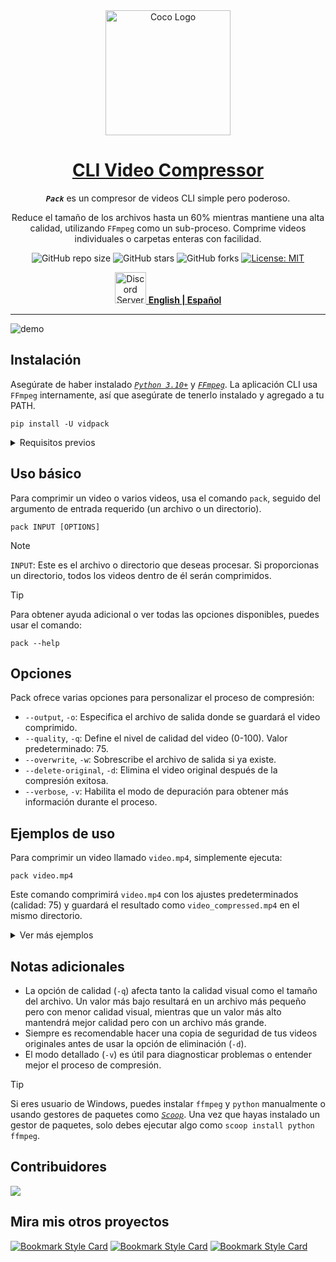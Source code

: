 <!-- markdownlint-disable MD033 MD036 MD041 MD045 MD046 -->

<div align="center">
    <img width="200" src="https://i.imgur.com/HeeZxH3.png" alt="Coco Logo">
</div>
<div align="center">

<h1 style="border-bottom: none">
    <b><a href="#">CLI Video Compressor</a></b>
</h1>

***`Pack`*** es un compresor de videos CLI simple pero poderoso.

Reduce el tamaño de los archivos hasta un 60% mientras mantiene una alta calidad, utilizando `FFmpeg` como un sub-proceso. Comprime videos individuales o carpetas enteras con facilidad.

![GitHub repo size](https://img.shields.io/github/repo-size/ivansaul/CLI-Video-Compressor)
![GitHub stars](https://img.shields.io/github/stars/ivansaul/CLI-Video-Compressor)
![GitHub forks](https://img.shields.io/github/forks/ivansaul/CLI-Video-Compressor)
[![License: MIT](https://img.shields.io/badge/License-MIT-yellow.svg)](https://opensource.org/licenses/MIT)

<a href="https://discord.gg/tDvybtJ7y9">
    <img alt="Discord Server" height="50" src="https://cdn.jsdelivr.net/npm/@intergrav/devins-badges@3/assets/cozy/social/discord-plural_vector.svg">
</a>

<b>
    <a href="https://github.com/ivansaul/CLI-Video-Compressor"> English </a>
    <a href="#">    |    </a>
    <a href="https://github.com/ivansaul/CLI-Video-Compressor/blob/master/README.es.md"> Español </a>
</b>

</div>

---

![demo][demo]

## Instalación

Asegúrate de haber instalado [*`Python 3.10+`*][python] y [*`FFmpeg`*][ffmpeg]. La aplicación CLI usa `FFmpeg` internamente, así que asegúrate de tenerlo instalado y agregado a tu PATH.

```console
pip install -U vidpack
```

<details>
    <summary>Requisitos previos</summary>

    ```console
    # MacOS
    brew install ffmpeg

    # Ubuntu
    sudo apt install ffmpeg

    # ArchLinux
    sudo pacman -S ffmpeg

    # Fedora
    sudo dnf install ffmpeg
    ```

</details>

## Uso básico

Para comprimir un video o varios videos, usa el comando `pack`, seguido del argumento de entrada requerido (un archivo o un directorio).

```console
pack INPUT [OPTIONS]
```

> [!NOTE]
> `INPUT`: Este es el archivo o directorio que deseas procesar. Si proporcionas un directorio, todos los videos dentro de él serán comprimidos.

<!-- -->
> [!TIP]
> Para obtener ayuda adicional o ver todas las opciones disponibles, puedes usar el comando:
>
> ```console
> pack --help
> ```

## Opciones

Pack ofrece varias opciones para personalizar el proceso de compresión:

- `--output`, `-o`: Especifica el archivo de salida donde se guardará el video comprimido.
- `--quality`, `-q`: Define el nivel de calidad del video (0-100). Valor predeterminado: 75.
- `--overwrite`, `-w`: Sobrescribe el archivo de salida si ya existe.
- `--delete-original`, `-d`: Elimina el video original después de la compresión exitosa.
- `--verbose`, `-v`: Habilita el modo de depuración para obtener más información durante el proceso.

## Ejemplos de uso

Para comprimir un video llamado `video.mp4`, simplemente ejecuta:

```console
pack video.mp4
```

Este comando comprimirá `video.mp4` con los ajustes predeterminados (calidad: 75) y guardará el resultado como `video_compressed.mp4` en el mismo directorio.

<details>
    <summary>Ver más ejemplos</summary>

### Especificar un archivo de salida

Si deseas especificar el nombre o la ubicación del archivo comprimido:

```console
pack video.mp4 --output compressed/small_video.mp4
```

Este comando comprimirá `video.mp4` y guardará el resultado como `small_video.mp4` en el directorio `compressed`.

### Ajustar la calidad de la compresión

Para comprimir un video con una calidad específica (por ejemplo, 60):

``` console
pack video.mp4 -q 60
```

Esto comprimirá el video con menor calidad, resultando en un archivo más pequeño.

### Comprimir todos los videos en un directorio

Para comprimir todos los videos en un directorio:

```console
pack /ruta/a/mis/videos
```

Este comando comprimirá todos los videos en el directorio especificado y guardará los resultados en el mismo directorio.

### Sobrescribir archivos existentes

Si deseas sobrescribir archivos comprimidos existentes:

```console
pack video.mp4 --output output.mp4 --overwrite
```

Esto sobrescribirá el archivo `output.mp4` si ya existe.

### Eliminar el archivo original después de la compresión

Para eliminar el archivo de video original después de una compresión exitosa:

```console
pack video.mp4 --delete-original
```

El archivo original `video.mp4` será eliminado después de la compresión.

### Usar múltiples opciones

Puedes combinar múltiples opciones en un solo comando:

```console
pack video.mp4 -o compressed.mp4 -q 80 -w -d -v
```

Este comando comprimirá `video.mp4` con una calidad de 80, guardará el resultado como `compressed.mp4`, sobrescribirá el archivo si existe, eliminará el original y mostrará información detallada durante el proceso.

</details>

## Notas adicionales

- La opción de calidad (`-q`) afecta tanto la calidad visual como el tamaño del archivo. Un valor más bajo resultará en un archivo más pequeño pero con menor calidad visual, mientras que un valor más alto mantendrá mejor calidad pero con un archivo más grande.
- Siempre es recomendable hacer una copia de seguridad de tus videos originales antes de usar la opción de eliminación (`-d`).
- El modo detallado (`-v`) es útil para diagnosticar problemas o entender mejor el proceso de compresión.

> [!TIP]
> Si eres usuario de Windows, puedes instalar `ffmpeg` y `python` manualmente o usando gestores de paquetes como [*`Scoop`*][scoop].
> Una vez que hayas instalado un gestor de paquetes, solo debes ejecutar algo como `scoop install python ffmpeg`.

## Contribuidores

<a href="https://github.com/ivansaul/CLI-Video-Compressor/graphs/contributors">
  <img src="https://contrib.rocks/image?repo=ivansaul%2FCLI%2DVideo%2DCompressor"/>
</a>

## Mira mis otros proyectos

[![Bookmark Style Card](https://svg.bookmark.style/api?url=https://github.com/ivansaul/codigo_facilito_downloader&mode=light&style=horizontal)](https://github.com/ivansaul/codigo_facilito_downloader)
[![Bookmark Style Card](https://svg.bookmark.style/api?url=https://github.com/ivansaul/personal-portfolio&mode=light&style=horizontal)](https://github.com/ivansaul/personal-portfolio)
[![Bookmark Style Card](https://svg.bookmark.style/api?url=https://github.com/ivansaul/flutter_todo_app&mode=light&style=horizontal)](https://github.com/ivansaul/flutter_todo_app)

[python]:https://www.python.org/downloads/
[ffmpeg]:https://ffmpeg.org
[demo]:https://github.com/user-attachments/assets/9c9c672a-bfa3-418a-b7d1-89f0e7751146
[scoop]:https://scoop.sh
